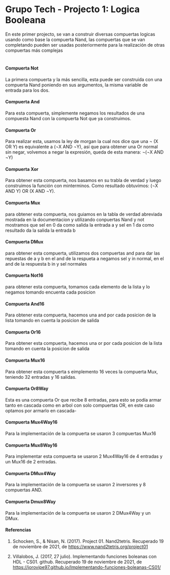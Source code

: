 # Grupo Tech - Projecto 1: Logica Booleana

En este primer projecto, se van a construir diversas compuertas logicas usando como base la compuerta Nand, las compuertas que se van completando pueden ser usadas posteriormente para la realización de otras compuertas más complejas

#
#### Compuerta Not
La primera compuerta y la más sencilla, esta puede ser construida con una compuerta Nand poniendo en sus argumentos, la misma variable de entrada para los dos.

#### Compuerta And
Para esta compuerta, simplemente negamos los resultados de una compuesta Nand con la compuerta Not que ya construimos.

#### Compuerta Or
Para realizar esta, usamos la ley de morgan la cual nos dice que una ¬ (X OR Y) es equivalente a (¬X AND ¬Y), así que para obtener una Or normal sin negar, volvemos a negar la expresión, queda de esta manera: ¬(¬X AND ¬Y)

#### Compuerta Xor
Para obtener esta compuerta, nos basamos en su trabla de verdad y luego construimos la función con minterminos. Como resultado obtuvimos: (¬X AND Y) OR (X AND ¬Y).

#### Compuerta Mux
para obtener esta compuerta, nos guiamos en la tabla de verdad abreviada mostrada en la documentacion y utilizando conpuertas Nand y not mostramos que sel en 0 da como salida la entrada a y sel en 1 da como resultado da la salida la entrada b

#### Compuerta DMux
para obtener esta compuerta, utilizamos dos compuertas and para dar las repuestas de a y b en el and de la respueta a negamos sel y in normal, en el and de la respuesta b in y sel normales

#### Compuerta Not16
para obtener esta compuerta, tomamos cada elemento de la lista y lo negamos tomando encuenta cada posicion 

#### Compuerta And16
Para obtener esta compuerta, hacemos una and por cada posicion de la lista tomando en cuenta la posicion de salida

#### Compuerta Or16
Para obtener esta compuerta, hacemos una  or por cada posicion de la lista tomando en cuenta la posicion de salida

#### Compuerta Mux16
Para obtener esta compuerta s eimplemento 16 veces la compuerta Mux, teniendo 32 entradas y 16 salidas.

#### Compuerta Or8Way
Esta es una compuerta Or que recibe 8 entradas, para esto se podía armar tanto en cascada como en arbol con solo compuertas OR, en este caso optamos por armarlo en cascada-

#### Compuerta Mux4Way16
Para la implementación de la compuerta se usaron 3 compuertas Mux16

#### Compuerta Mux8Way16
Para implementar esta compuerta se usaron 2 Mux4Way16 de 4 entradas y un Mux16 de 2 entradas.

#### Compuerta DMux4Way
Para la implementación de la compuerta se usaron 2 inversores y 8 compuertas AND.

#### Compuerta Dmux8Way
Para la implementación de la compuerta se usaron 2 DMux4Way y un DMux.

#### Referencias 
1. Schocken, S., & Nisan, N. (2017). Project 01. Nand2tetris. Recuperado 19 de noviembre de 2021, de https://www.nand2tetris.org/project01

2. Villalobos, J. (2017, 27 julio). Implementando funciones boleanas con HDL - CS01. github. Recuperado 19 de noviembre de 2021, de https://jorovipe97.github.io/Implementando-funciones-boleanas-CS01/
